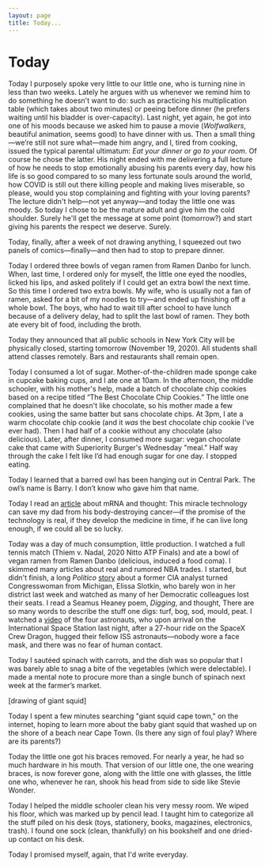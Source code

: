 ```yaml
---
layout: page
title: Today...
---
```

<h1 class="center">Today</h1>

Today I purposely spoke very little to our little one, who is turning nine in less than two weeks. Lately he argues with us whenever we remind him to do something he doesn't want to do: such as practicing his multiplication table (which takes about two minutes) or peeing before dinner (he prefers waiting until his bladder is over-capacity). Last night, yet again, he got into one of his moods because we asked him to pause a movie (*Wolfwalkers*, beautiful animation, seems good) to have dinner with us. Then a small thing—we’re still not sure what—made him angry, and I, tired from cooking, issued the typical parental ultimatum: *Eat your dinner or go to your room*. Of course he chose the latter. His night ended with me delivering a full lecture of how he needs to stop emotionally abusing his parents every day, how his life is so good compared to so many less fortunate souls around the world, how COVID is still out there killing people and making lives miserable, so please, would you stop complaining and fighting with your loving parents? The lecture didn't help––not yet anyway––and today the little one was moody. So today I chose to be the mature adult and give him the cold shoulder. Surely he'll get the message at some point (tomorrow?) and start giving his parents the respect we deserve. Surely.


Today, finally, after a week of not drawing anything, I squeezed out two panels of comics—finally—and then had to stop to prepare dinner.


Today I ordered three bowls of vegan ramen from Ramen Danbo for lunch. When, last time, I ordered only for myself, the little one eyed the noodles, licked his lips, and asked politely if I could get an extra bowl the next time. So this time I ordered two extra bowls. My wife, who is usually not a fan of ramen, asked for a bit of my noodles to try––and ended up finishing off a whole bowl. The boys, who had to wait till after school to have lunch because of a delivery delay, had to split the last bowl of ramen. They both ate every bit of food, including the broth.


Today they announced that all public schools in New York City will be physically closed, starting tomorrow (November 19, 2020). All students shall attend classes remotely. Bars and restaurants shall remain open.


Today I consumed a lot of sugar. Mother-of-the-children made sponge cake in cupcake baking cups, and I ate one at 10am. In the afternoon, the middle schooler, with his mother's help, made a batch of chocolate chip cookies based on a recipe titled “The Best Chocolate Chip Cookies.” The little one complained that he doesn't like chocolate, so his mother made a few cookies, using the same batter but sans chocolate chips. At 3pm, I ate a warm chocolate chip cookie (and it *was* the best chocolate chip cookie I've ever had). Then I had half of a cookie without any chocolate (also delicious). Later, after dinner, I consumed more sugar: vegan chocolate cake that came with Superiority Burger's Wednesday "meal." Half way through the cake I felt like I’d had enough sugar for one day. I stopped eating.


Today I learned that a barred owl has been hanging out in Central Park. The owl’s name is Barry. I don’t know who gave him that name.


Today I read an [article](https://www.statnews.com/2020/11/10/the-story-of-mrna-how-a-once-dismissed-idea-became-a-leading-technology-in-the-covid-vaccine-race/) about mRNA and thought: This miracle technology can save my dad from his body-destroying cancer—if the promise of the technology is real, if they develop the medicine in time, if he can live long enough, if we could all be so lucky.


Today was a day of much consumption, little production. I watched a full tennis match (Thiem v. Nadal, 2020 Nitto ATP Finals) and ate a bowl of vegan ramen from Ramen Danbo (delicious, induced a food coma). I skimmed many articles about real and rumored NBA trades. I started, but didn't finish, a long *Politico* [story](https://www.politico.com/news/magazine/2020/11/13/elissa-slotkin-braces-for-a-democratic-civil-war-436301) about a former CIA analyst turned Congresswoman from Michigan, Elissa Slotkin, who barely won in her district last week and watched as many of her Democratic colleagues lost their seats. I read a Seamus Heaney poem, *Digging*, and thought, There are so many words to describe the stuff one digs: turf, bog, sod, mould, peat. I watched a [video](https://twitter.com/Space_Station/status/1328584819148804096) of the four astronauts, who upon arrival on the International Space Station last night, after a 27-hour ride on the SpaceX Crew Dragon, hugged their fellow ISS astronauts––nobody wore a face mask, and there was no fear of human contact.


Today I sautéed spinach with carrots, and the dish was so popular that I was barely able to snag a bite of the vegetables (which were delectable). I made a mental note to procure more than a single bunch of spinach next week at the farmer’s market.


[drawing of giant squid]


Today I spent a few minutes searching "giant squid cape town," on the internet, hoping to learn more about the baby giant squid that washed up on the shore of a beach near Cape Town. (Is there any sign of foul play? Where are its parents?)


Today the little one got his braces removed. For nearly a year, he had so much hardware in his mouth. That version of our little one, the one wearing braces, is now forever gone, along with the little one with glasses, the little one who, whenever he ran, shook his head from side to side like Stevie Wonder.

Today I helped the middle schooler clean his very messy room. We wiped his floor, which was marked up by pencil lead. I taught him to categorize all the stuff piled on his desk (toys, stationery, books, magazines, electronics, trash). I found one sock (clean, thankfully) on his bookshelf and one dried-up contact on his desk.

Today I promised myself, again, that I'd write everyday.

